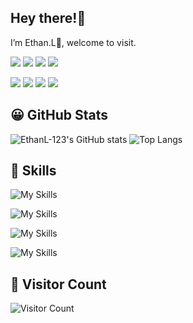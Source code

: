 ## Hey there!👋

I’m Ethan.L🙊, welcome to visit.

[![](https://img.shields.io/badge/website-000000?style=flat&logo=About.me&logoColor=white)](https://ethanl-123.github.io/)
[![](https://img.shields.io/badge/WeChat-07C160?style=flat&logo=wechat&logoColor=white)](#)
[![](https://img.shields.io/badge/Gmail-D14836?style=flat&logo=gmail&logoColor=white)](#)
[![](https://img.shields.io/badge/GitHub-100000?style=flat&logo=github&logoColor=white)](https://github.com/EthanL-123/)

[![](https://img.shields.io/badge/Facebook-1877F2?style=flat&logo=facebook&logoColor=white)](#)
[![](https://img.shields.io/badge/Twitter-1DA1F2?style=flat&logo=twitter&logoColor=white)](#)
[![](https://img.shields.io/badge/LinkedIn-0077B5?style=flat&logo=linkedin&logoColor=white)](#)
[![](https://img.shields.io/badge/-LeetCode-FFA116?style=flat&logo=LeetCode&logoColor=black)](#)

## 😀 GitHub Stats

![EthanL-123's GitHub stats](https://github-readme-stats.vercel.app/api?username=EthanL-123&show_icons=true&theme=radical&count_private=true&hide_border=true)
![Top Langs](https://github-readme-stats.vercel.app/api/top-langs/?username=EthanL-123&layout=compact&theme=radical&hide_border=true)

## 🌼 Skills

![My Skills](https://skillicons.dev/icons?perline=15&i=cpp,c,py,js,html,css,cs,java,php)

![My Skills](https://skillicons.dev/icons?perline=15&i=react,vue,django,jquery,nodejs,bootstrap)

![My Skills](https://skillicons.dev/icons?perline=15&i=visualstudio,vscode,linux,qt,mysql,postgres)

![My Skills](https://skillicons.dev/icons?perline=15&i=github,git)

## 🦁 Visitor Count

![Visitor Count](https://profile-counter.glitch.me/EthanL-123/count.svg)
